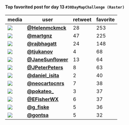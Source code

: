 #### Top favorited post for day 13 `#30DayMapChallenge (Raster)`
| media                                                           | user                                           |   retweet |   favorite |
|-----------------------------------------------------------------|------------------------------------------------|-----------|------------|
| ![](http://pbs.twimg.com/media/EmtkCU-XIAU7wHd.jpg)             | **[@Helenmckmck](https://t.co/X4SzSipFnn)**    |        28 |        253 |
| ![](http://pbs.twimg.com/media/EmtVywHW8AA75wr.jpg)             | **[@martgnz](https://t.co/4Sph9egEfg)**        |        47 |        225 |
| ![](http://pbs.twimg.com/media/EmtY1IUUUAAeA50.jpg)             | **[@rajbhagatt](https://t.co/4GItIXM19M)**     |        24 |        148 |
| ![](http://pbs.twimg.com/media/Ems_BB6XIAAl9av.jpg)             | **[@tjukanov](https://t.co/gsrAi6Tlbb)**       |         4 |         68 |
| ![](http://pbs.twimg.com/media/EmscSmAWMAAVvg7.jpg)             | **[@JaneSunflower](https://t.co/7lad0b5zIi)**  |        13 |         64 |
| ![](http://pbs.twimg.com/media/EmtXWAPVgAA__iR.jpg)             | **[@JPeterPeters](https://t.co/IbGgXcvlKd)**   |         8 |         63 |
| ![](http://pbs.twimg.com/media/EmsXdsxXcAInNmj.jpg)             | **[@daniel_isita](https://t.co/CpHaaoCZr8)**   |         2 |         40 |
| ![](http://pbs.twimg.com/media/EmsDzfFXUAAgw-J.jpg)             | **[@neocartocnrs](https://t.co/syYUTunN4Y)**   |         7 |         38 |
| ![](http://pbs.twimg.com/media/EmuFBqkXMAAk9I_.jpg)             | **[@pokateo_](https://t.co/bhkCPF5piz)**       |         3 |         37 |
| ![](http://pbs.twimg.com/tweet_video_thumb/EmultfLXcAE7a_E.jpg) | **[@EFisherWX](https://t.co/8YwQWlx8yL)**      |         6 |         37 |
| ![](http://pbs.twimg.com/media/Emt5VBmW8AIeii6.jpg)             | **[@g_fiske](https://t.co/2smvV1FfaY)**        |         5 |         36 |
| ![](http://pbs.twimg.com/media/EmuYeagW8AAbKfI.jpg)             | **[@gontsa](https://t.co/DosI3yRezh)**         |         5 |         32 |
 
